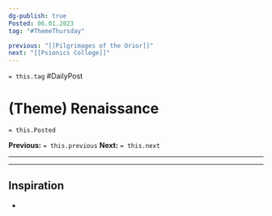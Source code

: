 ```yaml
---
dg-publish: true
Posted: 06.01.2023
tag: "#ThemeThursday"

previous: "[[Pilgrimages of the Orior]]"
next: "[[Psionics College]]"
---
```

`= this.tag` #DailyPost 
# (Theme) Renaissance
`= this.Posted`

**Previous:** `= this.previous`
**Next:** `= this.next`

---



---

## Inspiration
- 
